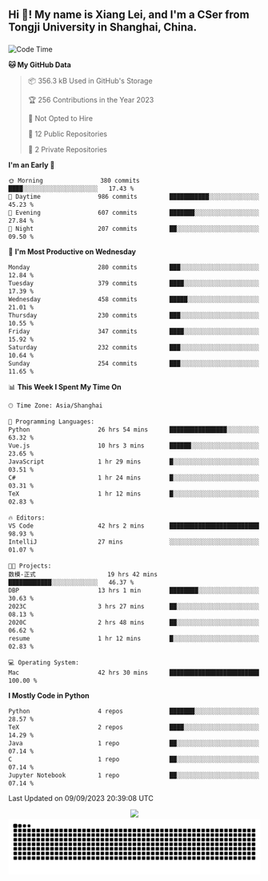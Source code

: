 <h2 align="left">Hi 👋! My name is Xiang Lei, and I'm a CSer from Tongji University in Shanghai, China.</h2>

###

<!--START_SECTION:waka-->
![Code Time](http://img.shields.io/badge/Code%20Time-220%20hrs%2058%20mins-blue)

**🐱 My GitHub Data** 

> 📦 356.3 kB Used in GitHub's Storage 
 > 
> 🏆 256 Contributions in the Year 2023
 > 
> 🚫 Not Opted to Hire
 > 
> 📜 12 Public Repositories 
 > 
> 🔑 2 Private Repositories 
 > 
**I'm an Early 🐤** 

```text
🌞 Morning                380 commits         ████░░░░░░░░░░░░░░░░░░░░░   17.43 % 
🌆 Daytime                986 commits         ███████████░░░░░░░░░░░░░░   45.23 % 
🌃 Evening                607 commits         ███████░░░░░░░░░░░░░░░░░░   27.84 % 
🌙 Night                  207 commits         ██░░░░░░░░░░░░░░░░░░░░░░░   09.50 % 
```
📅 **I'm Most Productive on Wednesday** 

```text
Monday                   280 commits         ███░░░░░░░░░░░░░░░░░░░░░░   12.84 % 
Tuesday                  379 commits         ████░░░░░░░░░░░░░░░░░░░░░   17.39 % 
Wednesday                458 commits         █████░░░░░░░░░░░░░░░░░░░░   21.01 % 
Thursday                 230 commits         ███░░░░░░░░░░░░░░░░░░░░░░   10.55 % 
Friday                   347 commits         ████░░░░░░░░░░░░░░░░░░░░░   15.92 % 
Saturday                 232 commits         ███░░░░░░░░░░░░░░░░░░░░░░   10.64 % 
Sunday                   254 commits         ███░░░░░░░░░░░░░░░░░░░░░░   11.65 % 
```


📊 **This Week I Spent My Time On** 

```text
🕑︎ Time Zone: Asia/Shanghai

💬 Programming Languages: 
Python                   26 hrs 54 mins      ████████████████░░░░░░░░░   63.32 % 
Vue.js                   10 hrs 3 mins       ██████░░░░░░░░░░░░░░░░░░░   23.65 % 
JavaScript               1 hr 29 mins        █░░░░░░░░░░░░░░░░░░░░░░░░   03.51 % 
C#                       1 hr 24 mins        █░░░░░░░░░░░░░░░░░░░░░░░░   03.31 % 
TeX                      1 hr 12 mins        █░░░░░░░░░░░░░░░░░░░░░░░░   02.83 % 

🔥 Editors: 
VS Code                  42 hrs 2 mins       █████████████████████████   98.93 % 
IntelliJ                 27 mins             ░░░░░░░░░░░░░░░░░░░░░░░░░   01.07 % 

🐱‍💻 Projects: 
数模-正式                    19 hrs 42 mins      ████████████░░░░░░░░░░░░░   46.37 % 
DBP                      13 hrs 1 min        ████████░░░░░░░░░░░░░░░░░   30.63 % 
2023C                    3 hrs 27 mins       ██░░░░░░░░░░░░░░░░░░░░░░░   08.13 % 
2020C                    2 hrs 48 mins       ██░░░░░░░░░░░░░░░░░░░░░░░   06.62 % 
resume                   1 hr 12 mins        █░░░░░░░░░░░░░░░░░░░░░░░░   02.83 % 

💻 Operating System: 
Mac                      42 hrs 30 mins      █████████████████████████   100.00 % 
```

**I Mostly Code in Python** 

```text
Python                   4 repos             ███████░░░░░░░░░░░░░░░░░░   28.57 % 
TeX                      2 repos             ████░░░░░░░░░░░░░░░░░░░░░   14.29 % 
Java                     1 repo              ██░░░░░░░░░░░░░░░░░░░░░░░   07.14 % 
C                        1 repo              ██░░░░░░░░░░░░░░░░░░░░░░░   07.14 % 
Jupyter Notebook         1 repo              ██░░░░░░░░░░░░░░░░░░░░░░░   07.14 % 
```




 Last Updated on 09/09/2023 20:39:08 UTC
<!--END_SECTION:waka-->

<div align="center">
  <img src="https://github-readme-stats.vercel.app/api?username=Lei00764&show_icons=true&theme=radical" />
 </div>

 <div align="center">

<picture>
  <source media="(prefers-color-scheme: dark)" srcset="https://raw.githubusercontent.com/Lei00764/Lei00764/output/github-contribution-grid-snake-dark.svg">
  <source media="(prefers-color-scheme: light)" srcset="https://raw.githubusercontent.com/Lei00764/Lei00764/output/github-contribution-grid-snake.svg">
  <img alt="github contribution grid snake animation" src="https://raw.githubusercontent.com/Lei00764/Lei00764/output/github-contribution-grid-snake.svg">
</picture>

</div>





